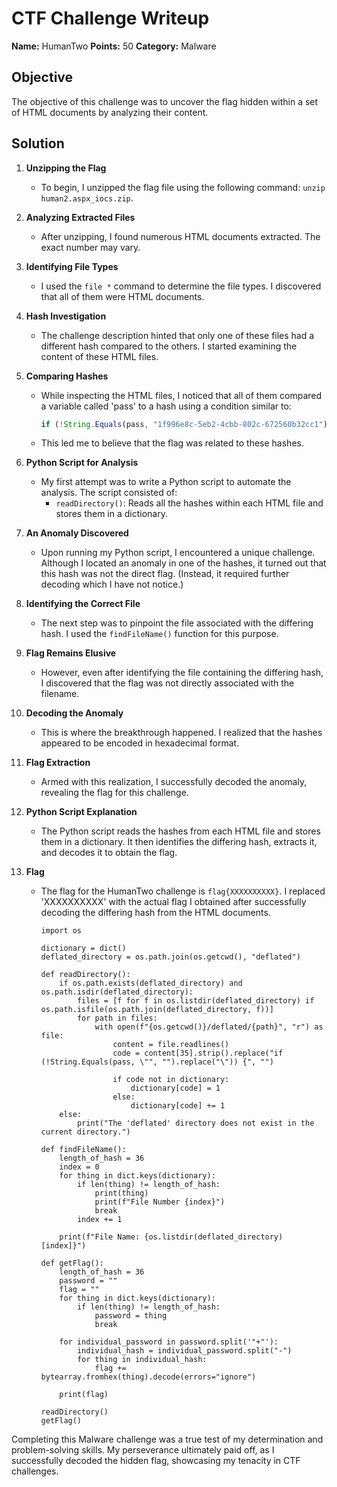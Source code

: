# CTF Challenge Writeup
**Name:** HumanTwo
**Points:** 50
**Category:** Malware

## Objective

The objective of this challenge was to uncover the flag hidden within a set of HTML documents by analyzing their content.

## Solution

1. **Unzipping the Flag**
   - To begin, I unzipped the flag file using the following command: `unzip human2.aspx_iocs.zip`.

2. **Analyzing Extracted Files**
   - After unzipping, I found numerous HTML documents extracted. The exact number may vary.

3. **Identifying File Types**
   - I used the `file *` command to determine the file types. I discovered that all of them were HTML documents.

4. **Hash Investigation**
   - The challenge description hinted that only one of these files had a different hash compared to the others. I started examining the content of these HTML files.

5. **Comparing Hashes**
   - While inspecting the HTML files, I noticed that all of them compared a variable called 'pass' to a hash using a condition similar to:
     ```javascript
     if (!String.Equals(pass, "1f996e8c-5eb2-4cbb-802c-672560b32cc1"))
     ```
   - This led me to believe that the flag was related to these hashes.

6. **Python Script for Analysis**
   - My first attempt was to write a Python script to automate the analysis. The script consisted of:
     - `readDirectory()`: Reads all the hashes within each HTML file and stores them in a dictionary.

7. **An Anomaly Discovered**
   - Upon running my Python script, I encountered a unique challenge. Although I located an anomaly in one of the hashes, it turned out that this hash was not the direct flag. (Instead, it required further decoding which I have not notice.)

8. **Identifying the Correct File**
   - The next step was to pinpoint the file associated with the differing hash. I used the `findFileName()` function for this purpose.

9. **Flag Remains Elusive**
   - However, even after identifying the file containing the differing hash, I discovered that the flag was not directly associated with the filename.

10. **Decoding the Anomaly**
    - This is where the breakthrough happened. I realized that the hashes appeared to be encoded in hexadecimal format.

11. **Flag Extraction**
    - Armed with this realization, I successfully decoded the anomaly, revealing the flag for this challenge.

12. **Python Script Explanation**
    - The Python script reads the hashes from each HTML file and stores them in a dictionary. It then identifies the differing hash, extracts it, and decodes it to obtain the flag.

13. **Flag**
    - The flag for the HumanTwo challenge is `flag{XXXXXXXXXX}`. I replaced 'XXXXXXXXXX' with the actual flag I obtained after successfully decoding the differing hash from the HTML documents.

        ```
        import os
        
        dictionary = dict()
        deflated_directory = os.path.join(os.getcwd(), "deflated")
        
        def readDirectory():
        	if os.path.exists(deflated_directory) and os.path.isdir(deflated_directory):
        		files = [f for f in os.listdir(deflated_directory) if os.path.isfile(os.path.join(deflated_directory, f))]
        		for path in files:
        			with open(f"{os.getcwd()}/deflated/{path}", "r") as file: 
        				content = file.readlines()
        				code = content[35].strip().replace("if (!String.Equals(pass, \"", "").replace("\")) {", "")
        
        				if code not in dictionary:
        					dictionary[code] = 1
        				else:
        					dictionary[code] += 1
        	else:
        		print("The 'deflated' directory does not exist in the current directory.")
        
        def findFileName():
        	length_of_hash = 36
        	index = 0 
        	for thing in dict.keys(dictionary):
        		if len(thing) != length_of_hash:
        			print(thing)
        			print(f"File Number {index}")
        			break
        		index += 1
        
        	print(f"File Name: {os.listdir(deflated_directory)[index]}")
        
        def getFlag(): 
        	length_of_hash = 36
        	password = ""
        	flag = ""
        	for thing in dict.keys(dictionary):
        		if len(thing) != length_of_hash:
        			password = thing
        			break
        
        	for individual_password in password.split('"+"'):
        		individual_hash = individual_password.split("-")
        		for thing in individual_hash:
        			flag += bytearray.fromhex(thing).decode(errors="ignore")
        
        	print(flag)
        
        readDirectory()
        getFlag()
        ```

Completing this Malware challenge was a true test of my determination and problem-solving skills. My perseverance ultimately paid off, as I successfully decoded the hidden flag, showcasing my tenacity in CTF challenges.
